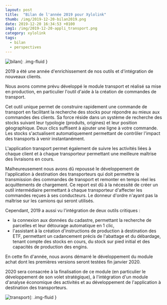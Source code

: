 ```yaml
---
layout: post
title:  "Bilan de l'année 2019 pour Xylolink"
thumb: /img/2019-12-20-bilan2019.png
date: 2019-12-20 16:34:53 +0100
img1: /img/2019-12-20-appli_transport.png
category: xylolink
tags:
  - bilan
  - perspectives
---
```


![bilan]({{page.thumb}}){: .img-fluid }

<time datetime="2019-12-20"></time>
<div itemscop itemtype="http://schema.org/TechArticle">
  <div itemprop="backstory">
    <p>
      2019 a été une année d'enrichissement de nos outils et d'intégration de nouveaux clients. 
    </p><p>
      Nous avons comme prévu développé le module transport et réalisé sa mise en production, en particulier l'outil d'aide à la création de commandes de transport.
    </p> 
  </div>
  <div itemprop="articleBody">
    <p>
      Cet outil unique permet de construire rapidement une commande de transport en facilitant la recherche des stocks pour répondre au mieux aux commandes des clients. Sa force réside dans un système de recherche des stocks suivant leur typologie (produits, origines) et leur position géographique. Deux clics suffisent à ajouter une ligne à votre commande. Les stocks s'actualisent automatiquement permettant de contrôler l'impact des transports à venir instantanément.
      </p><p>
        L'application transport permet également de suivre les activités liées à chaque client et à chaque transporteur permettant une meilleure maîtrise des livraisons en cours.
      </p><p>
        Malheureusement nous avons dû repoussé le développement de l'application à destination des transporteurs qui doit permettre la transmission des commandes de transport et remonter en temps réel les acquittements de chargement. Ce report est dû à la nécessité de créer un outil intermédiaire permettant à chaque transporteur d'affecter les commandes reçues à ses conducteurs. Le donneur d'ordre n'ayant pas la maîtrise sur les camions qui seront utilisés.
      </p><p>
        Cependant, 2019 a aussi vu l'intégration de deux outils critiques :
        <ul>
          <li>
            la connexion aux données du cadastre, permettant la recherche de parcelles et leur détourage automatique en 1 clic,
          </li>
          <li>
            l'assistant à la création d'instructions de production à destination des ETF, permettant un cadancement précis de l'abattage et du débardage, tenant compte des stocks en cours, du stock sur pied initial et des capacités de production des engins.
          </li>
        </ul>
      </p><p>
        En cette fin d'année, nous avons démarré le développement du module achat dont les premières versions seront testées fin janvier 2020.
      </p><p>
        2020 sera consacrée à la finalisation de ce module (en particulier le développement de son volet stratégique), à l'intégration d'un module d'analyse économique des activités et au développement de l'application à destination des transporteurs.
    </p>
  </div>
</div>

![transport]({{page.img1}}){: .img-fluid }
